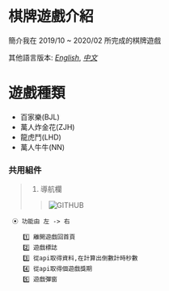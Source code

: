# 棋牌遊戲介紹
簡介我在 2019/10 ~ 2020/02 所完成的棋牌遊戲

其他語言版本: *[English](https://github.com/curtis567/FFUN_audio/blob/master/README.md)*, *[中文](https://github.com/curtis567/FFUN_audio/blob/master/README.zh-tw.md)*

# 遊戲種類
* 百家樂(BJL)
* 萬人炸金花(ZJH)
* 龍虎鬥(LHD)
* 萬人牛牛(NN)

### 共用組件
  > 1. 導航欄
  >> ![GITHUB]( https://github.com/curtis567/FFUN_audio/blob/master/Image/Navbar.png "NavBar")
```
 ⦿ 功能由 左 -> 右
 
    1️⃣ 離開遊戲回首頁                      
    2️⃣ 遊戲標誌                                       
    3️⃣ 從api取得資料,在計算出倒數計時秒數                          
    4️⃣ 從api取得個遊戲獎期                 
    5️⃣ 遊戲彈窗
```
